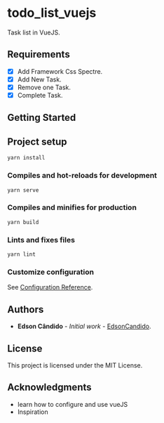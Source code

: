 # todo_list_vuejs

Task list in VueJS.

## Requirements

 - [x] Add Framework Css Spectre.
 - [x] Add New Task.
 - [x] Remove one Task.
 - [x] Complete Task.

## Getting Started

## Project setup
```
yarn install
```

### Compiles and hot-reloads for development
```
yarn serve
```

### Compiles and minifies for production
```
yarn build
```

### Lints and fixes files
```
yarn lint
```

### Customize configuration
See [Configuration Reference](https://cli.vuejs.org/config/).

## Authors

* **Edson Cândido** - *Initial work* - [EdsonCandido](https://github.com/EdsonCandido).

## License

This project is licensed under the MIT License.

## Acknowledgments

* learn how to configure and use vueJS
* Inspiration